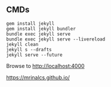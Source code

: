 ## CMDs

```
gem install jekyll
gem install jekyll bundler
bundle exec jekyll serve
bundle exec jekyll serve --livereload
jekyll clean
jekyll s --drafts
jekyll serve --future
```

Browse to <http://localhost:4000>

https://mrinalcs.github.io/
